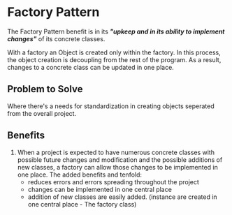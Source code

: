 # Factory Pattern

The Factory Pattern benefit is in its **_"upkeep and in its ability to implement changes"_** of its concrete classes.

With a factory an Object is created only within the factory. In this process, the object creation is decoupling from the rest of the program. As a result, changes to a concrete class can be updated in one place.

## Problem to Solve
Where there's a needs for standardization in creating objects seperated from the overall project.


## Benefits
1. When a project is expected to have numerous concrete classes with possible future changes and modification and the possible additions of new classes, a factory can allow those changes to be implemented in one place. The added benefits and tenfold:
    * reduces errors and errors spreading throughout the project
    * changes can be implemented in one central place
    * addition of new classes are easily added. (instance are created in one central place - The factory class) 
    
```
